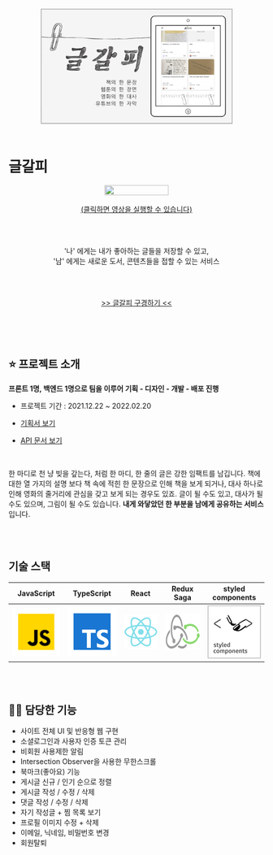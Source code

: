 <div align="center">
<img width="75%" height="50%" src="public/images/logoMain.png"  >
</div>
<br>

# <strong>글갈피</strong>

<p align="center">
  <a target="_blank" href="https://www.youtube.com/watch?v=n_hyLleY9Vs&t=1s">
    <img src="https://www.notion.so/image/https%3A%2F%2Fs3-us-west-2.amazonaws.com%2Fsecure.notion-static.com%2Fa75f15a4-fdbc-4e52-90f8-50c095fe68a1%2Fpjimage_(1).jpg?table=block&id=93436a8e-933d-43ad-9ba6-e8df2fc0b727&spaceId=7b621499-7d83-4748-be1b-34972da7f5ca&width=2000&userId=5c654506-5f97-47cd-9a48-f64154027870&cache=v2" width="50%" height="50%">
    <p align="center">(클릭하면 영상을 실행할 수 있습니다)</p>
  </a>
</p>

<br/>
<br/>
<p align="center">'나' 에게는 내가 좋아하는 글들을 저장할 수 있고,<br>'남' 에게는 새로운 도서, 콘텐츠들을 접할 수 있는 서비스</p>
<br/>
<br/>
  <a target="_blank" href="https://writingmark.netlify.app/">
    <p align="center">>> 글갈피 구경하기 <<</p>
    </a>
<br>
<br>
<br>

## ⭐️ 프로젝트 소개

**프론트 1명, 백엔드 1명으로 팀을 이루어 기획 - 디자인 - 개발 - 배포 진행**

- 프로젝트 기간 : 2021.12.22 ~ 2022.02.20

- <a href="https://unmarred-viscose-9b2.notion.site/27e95a52fcfd4b1c952e0cdccbca409b"><p>기획서 보기</p></a>
- <a href="https://kk-studio.notion.site/API-document-0f1c0b63e49c47bf8fe124e8216cae03"><p>API 문서 보기</p></a>
  <br/>

한 마디로 천 냥 빚을 갚는다, 처럼 한 마디, 한 줄의 글은 강한 임팩트를 남깁니다.
책에 대한 열 가지의 설명 보다 책 속에 적힌 한 문장으로 인해 책을 보게 되거나, 대사 하나로 인해 영화의
줄거리에 관심을 갖고 보게 되는 경우도 있죠. 글이 될 수도 있고, 대사가 될 수도 있으며, 그림이 될 수도 있습니다.
**내게 와닿았던 한 부분을 남에게 공유하는 서비스**입니다.
<br/>

<br/>
<br/>

## 기술 스택

| JavaScript | TypeScript |  React   |  Redux Saga   |  styled components   |
| :--------: | :--------: | :------: | :------: | :----------: |
|   ![js]    |   ![ts]    | ![react] | ![redux-saga] | ![styled-components] |

<br/>
<br/>

## 💁‍♂️ 담당한 기능

- 사이트 전체 UI 및 반응형 웹 구현
- 소셜로그인과 사용자 인증 토큰 관리
- 비회원 사용제한 알림
- Intersection Observer을 사용한 무한스크롤
- 북마크(좋아요) 기능
- 게시글 신규 / 인기 순으로 정렬
- 게시글 작성 / 수정 / 삭제
- 댓글 작성 / 수정 / 삭제
- 자기 작성글 + 찜 목록 보기
- 프로필 이미지 수정 + 삭제
- 이메일, 닉네임, 비밀번호 변경
- 회원탈퇴

<!-- Stack Icon Refernces -->

[js]: public/stack/javascript.svg
[ts]: public/stack/typescript.svg
[react]: public/stack/react.svg
[redux-saga]: public/stack/redux-saga.svg
[styled-components]: public/stack/styled-components.svg

